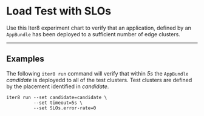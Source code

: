 # Load Test with SLOs

Use this Iter8 experiment chart to verify that an application, defined by an `AppBundle` has
been deployed to a sufficient number of edge clusters.

***

## Examples

The following `iter8 run` command will verify that within *5s* the `AppBundle` *candidate* is deployedd to all of the test clusters. Test clusters are defined by the placement identified in *candidate*.

```shell
iter8 run --set candidate=candidate \
          --set timeout=5s \
          --set SLOs.error-rate=0
```
